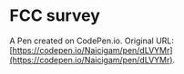 # FCC survey

A Pen created on CodePen.io. Original URL: [https://codepen.io/Naicigam/pen/dLVYMr](https://codepen.io/Naicigam/pen/dLVYMr).



